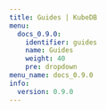 ```yaml
---
title: Guides | KubeDB
menu:
  docs_0.9.0:
    identifier: guides
    name: Guides
    weight: 40
    pre: dropdown
menu_name: docs_0.9.0
info:
  version: 0.9.0
---
```


